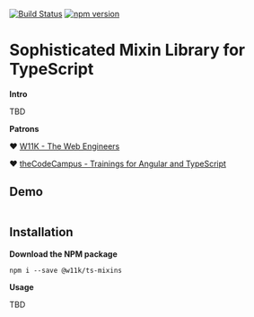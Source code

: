 
[![Build Status](https://travis-ci.org/w11k/ts-mixins.svg?branch=master)](https://travis-ci.org/w11k/ts-mixins)
[![npm version](https://badge.fury.io/js/%40w11k%2Fts-mixins.svg)](https://badge.fury.io/js/%40w11k%2Fts-mixins)

# Sophisticated Mixin Library for TypeScript

**Intro**

TBD

**Patrons**

❤️ [W11K - The Web Engineers](https://www.w11k.de/)

❤️ [theCodeCampus - Trainings for Angular and TypeScript](https://www.thecodecampus.de/)

## Demo

```
```

## Installation

**Download the NPM package**

```
npm i --save @w11k/ts-mixins
```

**Usage**

TBD

```
```
